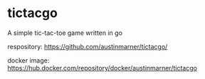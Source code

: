 # tictacgo

A simple tic-tac-toe game written in go 

respository: https://github.com/austinmarner/tictacgo/

docker image: https://hub.docker.com/repository/docker/austinmarner/tictacgo
